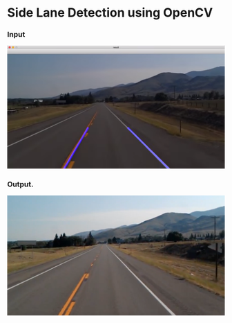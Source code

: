 # Side Lane Detection using OpenCV
### Input
![In](./lane_detection.jpg)
### Output.
![Out](./test_image.jpg)